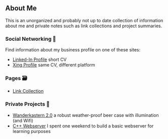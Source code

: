 ## About Me

This is an unorganized and probably not up to date collection of information about me and private notes such as link collections and project summaries. 

### Social Networking :busts_in_silhouette:

Find information about my business profile on one of these sites:

* [Linked-In Profile](https://www.linkedin.com/in/marcel-kost/) short CV
* [Xing Profile](https://www.xing.com/profile/Marcel_Kost2/) same CV, different platform

### Pages :card_file_box:

* [Link Collection](/link_collection)

### Private Projects :bee:

* [Wanderkastern 2.0](https://hackaday.io/project/27007-wanderkastern-20) a robust weather-proof beer case with illumination (and Wifi)
* [C++ Webserver](https://github.com/tcm-marcel/webserver) I spent one weekend to build a basic webserver for learning purposes
